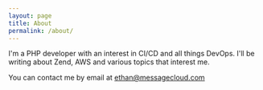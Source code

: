 ```yaml
---
layout: page
title: About
permalink: /about/
---
```



I'm a PHP developer with an interest in CI/CD and all things DevOps. I'll be writing about Zend,
AWS and various topics that interest me.

You can contact me by email at ethan@messagecloud.com